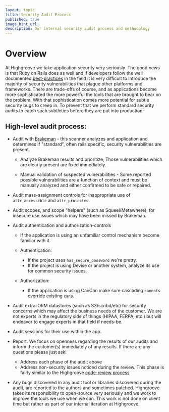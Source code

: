 ```yaml
---
layout: topic
title: Security Audit Process
published: true
image_hint_url:
description: Our internal security audit process and methodology
---
```


# Overview

At Highgroove we take application security very seriously.  The good news is
that Ruby on Rails does as well and if developers follow the well documented
[best-practices](http://guides.rubyonrails.org/security.html) in the field it is
very difficult to introduce the majority of security vulnerabilities that plague
other platforms and frameworks.  There are trade-offs of course, and as
applications become more sophisticated the more powerful the tools that are
brought to bear on the problem.  With that sophistication comes more potential
for subtle security bugs to creep in.  To prevent that we perform standard
security audits to catch such subtleties before they are put into production.

## High-level audit process:
* Audit with [Brakeman](http://brakemanscanner.org/) - this scanner analyzes and
  application and determines if "standard", often rails specific, security
  vulnerabilities are present.

  * Analyze Brakeman results and prioritize; Those vulnerabilities which are
    clearly present are fixed immediately.

  * Manual validation of suspected vulnerabilities - Some reported possible
    vulnerabilities are a function of context and must be manually analyzed
    and either confirmed to be safe or repaired.

* Audit mass-assignment controls for inappropriate use of `attr_accessible` and
  `attr_protected`.

* Audit scopes, and scope "helpers" (such as Squeel/Metawhere), for insecure
  use issues which may have been missed by Brakeman.

* Audit authentication and authorization-controls
  * If the application is using an unfamiliar control mechanism become familiar
    with it.

  * Authentication:
    * If the project uses `has_secure_password` we're pretty.
    * If the project is using Devise or another system, analyze its use for
      common security issues.

  * Authorization:
    * If the application is using CanCan make sure cascading `cannot`s override
      existing `can`s.

* Audit extra-ORM datastores (such as S3/scribd/etc) for security concerns
  which may affect the business needs of the customer.  We are not experts in
  the regulatory side of things (HIPAA, FERPA, etc.) but will endeavor to engage
  experts in that field if needs-be.

* Audit sessions for their use within the app.

* Report. We focus on openness regarding the results of our audits and inform
  the customer(s) immediately of any results.  If there are any questions please
  just ask!

  * Address each phase of the audit above
  * Address non-security issues noticed during the review.  This phase is
    fairly similar to the Highgroove [code-review process](http://not-so-secret-sauce.highgroove.com/topics/code-reviews-howto.html)

* Any bugs discovered in any audit tool or libraries discovered during the
  audit, are reported to the authors and sometimes patched.  Highgroove
  takes its responsibility to open-source very seriously and we work to
  improve the tools we use when we can.  This work is not done on client
  time but rather as part of our internal iteration at Highgroove.
